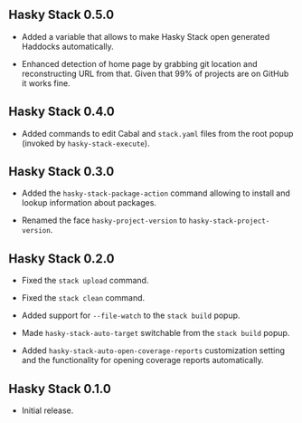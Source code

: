 ## Hasky Stack 0.5.0

* Added a variable that allows to make Hasky Stack open generated Haddocks
  automatically.

* Enhanced detection of home page by grabbing git location and
  reconstructing URL from that. Given that 99% of projects are on GitHub it
  works fine.

## Hasky Stack 0.4.0

* Added commands to edit Cabal and `stack.yaml` files from the root popup
  (invoked by `hasky-stack-execute`).

## Hasky Stack 0.3.0

* Added the `hasky-stack-package-action` command allowing to install and
  lookup information about packages.

* Renamed the face `hasky-project-version` to `hasky-stack-project-version`.

## Hasky Stack 0.2.0

* Fixed the `stack upload` command.

* Fixed the `stack clean` command.

* Added support for `--file-watch` to the `stack build` popup.

* Made `hasky-stack-auto-target` switchable from the `stack build` popup.

* Added `hasky-stack-auto-open-coverage-reports` customization setting and
  the functionality for opening coverage reports automatically.

## Hasky Stack 0.1.0

* Initial release.
